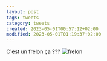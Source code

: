 ```yaml
---
layout: post
tags: tweets
category: tweets
created: 2023-05-01T00:57:12+02:00
modified: 2023-05-01T01:19:37+02:00
---
```


C'est un frelon ça ??? ![frelon](https://i.ibb.co/HpbgVwp/2023-04-04-frelon.jpg)
